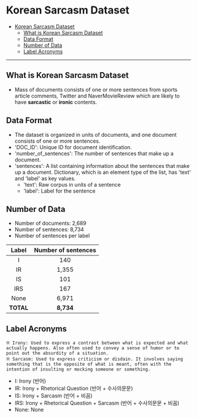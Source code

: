 # Korean Sarcasm Dataset

* [Korean Sarcasm Dataset](#korean-sarcasm-dataset)
  * [What is Korean Sarcasm Dataset](#what-is-korean-sarcasm-dataset)
  * [Data Format](#data-format)
  * [Number of Data](#number-of-data)
  * [Label Acronyms](#label-acronyms)
  
---


## What is Korean Sarcasm Dataset

* Mass of documents consists of one or more sentences from sports article comments, Twitter and NaverMovieReview which are likely to have **sarcastic** or **ironic** contents.


## Data Format
* The dataset is organized in units of documents, and one document consists of one or more sentences.
* 'DOC_ID': Unique ID for document identification.
* 'number_of_sentences': The number of sentences that make up a document.
* 'sentences': A list containing information about the sentences that make up a document. Dictionary, which is an element type of the list, has 'text' and 'label' as key values.
  * 'text': Raw corpus in units of a sentence
  * 'label': Label for the sentence


## Number of Data

* Number of documents: 2,689
* Number of sentences: 8,734
* Number of sentences per label

|Label|Number of sentences|
| :-----: | :---------: |
|I|140|
|IR|1,355|
|IS|101|
|IRS|167|
|None|6,971|
|**TOTAL**|**8,734**|


## Label Acronyms
    ※ Irony: Used to express a contrast between what is expected and what actually happens. Also often used to convey a sense of humor or to point out the absurdity of a situation.
    ※ Sarcasm: Used to express criticism or disdain. It involves saying something that is the opposite of what is meant, often with the intention of insulting or mocking someone or something.
* I: Irony (반어)
* IR: Irony + Rhetorical Question (반어 + 수사의문문)
* IS: Irony + Sarcasm (반어 + 비꼼)
* IRS: Irony + Rhetorical Question + Sarcasm (반어 + 수사의문문 + 비꼼)
* None: None
